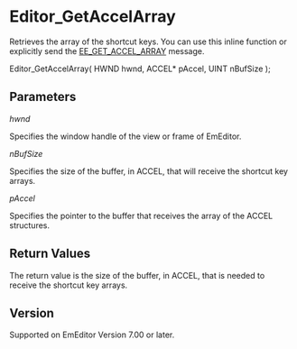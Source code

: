 # Editor\_GetAccelArray

Retrieves the array of the shortcut keys. You can use this inline function
or explicitly send the [EE\_GET\_ACCEL\_ARRAY](../message/ee_get_accel_array) message.

Editor\_GetAccelArray( HWND hwnd, ACCEL\* pAccel, UINT nBufSize );

## Parameters

_hwnd_

Specifies the window handle of the view or frame of EmEditor.

_nBufSize_

Specifies the size of the buffer, in ACCEL, that will receive the shortcut key arrays.

_pAccel_

Specifies the pointer to the buffer that receives the array of the ACCEL structures.

## Return Values

The return value is the size of the buffer, in ACCEL, that is needed to  receive the shortcut key arrays.

## Version

Supported on EmEditor Version 7.00 or later.
